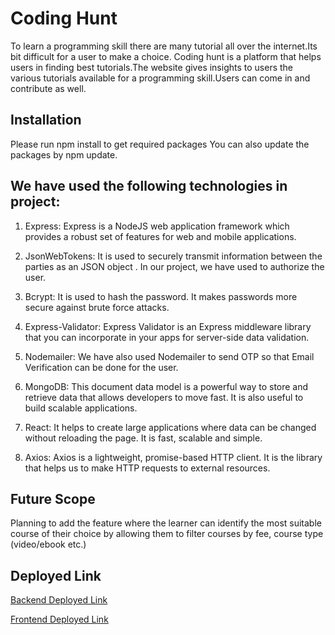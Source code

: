 # Coding Hunt

To learn a programming skill there are many tutorial all over the internet.Its bit difficult for a user to make a choice.
Coding hunt is a platform that helps users in finding best tutorials.The website gives insights to users the various tutorials available for a programming skill.Users can come in and contribute as well.

## Installation

Please run npm install to get required packages
You can also update the packages by npm update.


## We have used the following technologies in project:

1. Express: Express is a NodeJS web application framework which provides a robust set of features for web and mobile applications.

2. JsonWebTokens: It is used to securely transmit information between the parties as an JSON object . In our project, we have used to authorize the user.

3. Bcrypt: It is used to hash the password. It makes passwords more secure against brute force attacks.

4. Express-Validator: Express Validator is an Express middleware library that you can incorporate in your apps for server-side data validation.

5. Nodemailer: We have also used Nodemailer to send OTP so that Email Verification can be done for the user.

6. MongoDB: This document data model is a powerful way to store and retrieve data that allows developers to move fast. It is also useful to build scalable applications. 

7. React: It helps to create large applications where data can be changed without reloading the page. It is fast, scalable and simple.

8. Axios: Axios is a lightweight, promise-based HTTP client. It is the library that helps us to make HTTP requests to external resources.

## Future Scope
Planning to add the feature where the learner can identify the most suitable course of their choice by allowing them to filter courses by fee, course type (video/ebook etc.)

## Deployed Link

[Backend Deployed Link](https://protected-journey-53561.herokuapp.com/api/v1)

[Frontend Deployed Link](http://whispering-harbor-06154.herokuapp.com/)


